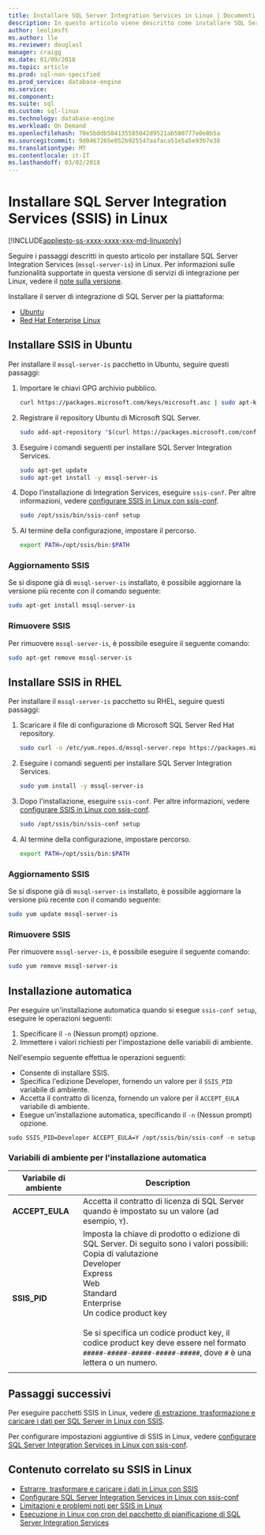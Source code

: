 ```yaml
---
title: Installare SQL Server Integration Services in Linux | Documenti Microsoft
description: In questo articolo viene descritto come installare SQL Server Integration Services (SSIS) in Linux.
author: leolimsft
ms.author: lle
ms.reviewer: douglasl
manager: craigg
ms.date: 01/09/2018
ms.topic: article
ms.prod: sql-non-specified
ms.prod_service: database-engine
ms.service: 
ms.component: 
ms.suite: sql
ms.custom: sql-linux
ms.technology: database-engine
ms.workload: On Demand
ms.openlocfilehash: 70e5bddb584135585042d9521ab580777e0e8b5a
ms.sourcegitcommit: 9d0467265e052b925547aafaca51e5a5e93b7e38
ms.translationtype: MT
ms.contentlocale: it-IT
ms.lasthandoff: 03/02/2018
---
```

# <a name="install-sql-server-integration-services-ssis-on-linux"></a>Installare SQL Server Integration Services (SSIS) in Linux

[!INCLUDE[appliesto-ss-xxxx-xxxx-xxx-md-linuxonly](../includes/appliesto-ss-xxxx-xxxx-xxx-md-linuxonly.md)]

Seguire i passaggi descritti in questo articolo per installare SQL Server Integration Services (`mssql-server-is`) in Linux. Per informazioni sulle funzionalità supportate in questa versione di servizi di integrazione per Linux, vedere il [note sulla versione](sql-server-linux-release-notes.md).

Installare il server di integrazione di SQL Server per la piattaforma:

- [Ubuntu](#ubuntu)
- [Red Hat Enterprise Linux](#RHEL)

## <a name="ubuntu"></a> Installare SSIS in Ubuntu
Per installare il `mssql-server-is` pacchetto in Ubuntu, seguire questi passaggi:

1. Importare le chiavi GPG archivio pubblico.

   ```bash
   curl https://packages.microsoft.com/keys/microsoft.asc | sudo apt-key add -
   ```

2. Registrare il repository Ubuntu di Microsoft SQL Server.

   ```bash
   sudo add-apt-repository "$(curl https://packages.microsoft.com/config/ubuntu/16.04/mssql-server-2017.list)"
   ```

3. Eseguire i comandi seguenti per installare SQL Server Integration Services.

   ```bash
   sudo apt-get update
   sudo apt-get install -y mssql-server-is
   ```

4. Dopo l'installazione di Integration Services, eseguire `ssis-conf`. Per altre informazioni, vedere [configurare SSIS in Linux con ssis-conf](sql-server-linux-configure-ssis.md).

   ```bash
   sudo /opt/ssis/bin/ssis-conf setup
   ```

5. Al termine della configurazione, impostare il percorso.

   ```bash
   export PATH=/opt/ssis/bin:$PATH
   ```

### <a name="update-ssis"></a>Aggiornamento SSIS
Se si dispone già di `mssql-server-is` installato, è possibile aggiornare la versione più recente con il comando seguente:

```bash
sudo apt-get install mssql-server-is
```

### <a name="remove-ssis"></a>Rimuovere SSIS
Per rimuovere `mssql-server-is`, è possibile eseguire il seguente comando:
```bash
sudo apt-get remove mssql-server-is
```

## <a name="RHEL"></a> Installare SSIS in RHEL
Per installare il `mssql-server-is` pacchetto su RHEL, seguire questi passaggi:

1. Scaricare il file di configurazione di Microsoft SQL Server Red Hat repository.

   ```bash
   sudo curl -o /etc/yum.repos.d/mssql-server.repo https://packages.microsoft.com/config/rhel/7/mssql-server-2017.repo
   ```

1. Eseguire i comandi seguenti per installare SQL Server Integration Services.

   ```bash
   sudo yum install -y mssql-server-is
   ```


1. Dopo l'installazione, eseguire `ssis-conf`. Per altre informazioni, vedere [configurare SSIS in Linux con ssis-conf](sql-server-linux-configure-ssis.md).

   ```bash
   sudo /opt/ssis/bin/ssis-conf setup
   ```

1. Al termine della configurazione, impostare percorso.

   ```bash
   export PATH=/opt/ssis/bin:$PATH
   ```

### <a name="update-ssis"></a>Aggiornamento SSIS
Se si dispone già di `mssql-server-is` installato, è possibile aggiornare la versione più recente con il comando seguente:

```bash
sudo yum update mssql-server-is
```

### <a name="remove-ssis"></a>Rimuovere SSIS
Per rimuovere `mssql-server-is`, è possibile eseguire il seguente comando:
```bash
sudo yum remove mssql-server-is
```

## <a name="unattended-installation"></a>Installazione automatica
Per eseguire un'installazione automatica quando si esegue `ssis-conf setup`, eseguire le operazioni seguenti:
1.  Specificare il `-n` (Nessun prompt) opzione.
2.  Immettere i valori richiesti per l'impostazione delle variabili di ambiente.

Nell'esempio seguente effettua le operazioni seguenti:
-   Consente di installare SSIS.
-   Specifica l'edizione Developer, fornendo un valore per il `SSIS_PID` variabile di ambiente.
-   Accetta il contratto di licenza, fornendo un valore per il `ACCEPT_EULA` variabile di ambiente.
-   Esegue un'installazione automatica, specificando il `-n` (Nessun prompt) opzione.

```
sudo SSIS_PID=Developer ACCEPT_EULA=Y /opt/ssis/bin/ssis-conf -n setup 
```

### <a name="environment-variables-for-unattended-installation"></a>Variabili di ambiente per l'installazione automatica

| Variabile di ambiente | Description |
|---|---|
| **ACCEPT_EULA** | Accetta il contratto di licenza di SQL Server quando è impostato su un valore (ad esempio, `Y`).|
| **SSIS_PID** | Imposta la chiave di prodotto o edizione di SQL Server. Di seguito sono i valori possibili:<br/>Copia di valutazione<br/>Developer<br/>Express <br/>Web <br/>Standard<br/>Enterprise <br/>Un codice product key<br/><br/>Se si specifica un codice product key, il codice product key deve essere nel formato `#####-#####-#####-#####-#####`, dove `#` è una lettera o un numero.  |
| | |

## <a name="next-steps"></a>Passaggi successivi

Per eseguire pacchetti SSIS in Linux, vedere [di estrazione, trasformazione e caricare i dati per SQL Server in Linux con SSIS](sql-server-linux-migrate-ssis.md).

Per configurare impostazioni aggiuntive di SSIS in Linux, vedere [configurare SQL Server Integration Services in Linux con ssis-conf](sql-server-linux-configure-ssis.md).

## <a name="related-content-about-ssis-on-linux"></a>Contenuto correlato su SSIS in Linux
-   [Estrarre, trasformare e caricare i dati in Linux con SSIS](sql-server-linux-migrate-ssis.md)
-   [Configurare SQL Server Integration Services in Linux con ssis-conf](sql-server-linux-configure-ssis.md)
-   [Limitazioni e problemi noti per SSIS in Linux](sql-server-linux-ssis-known-issues.md)
-   [Esecuzione in Linux con cron del pacchetto di pianificazione di SQL Server Integration Services](sql-server-linux-schedule-ssis-packages.md)
